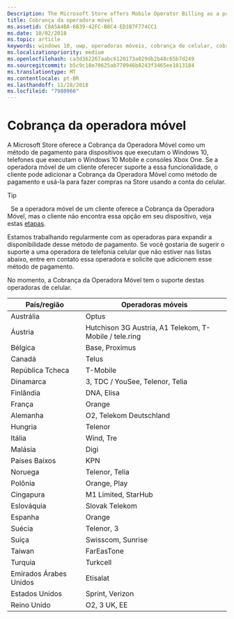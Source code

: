 ```yaml
---
Description: The Microsoft Store offers Mobile Operator Billing as a payment method for mobile operators who support this capability.
title: Cobrança da operadora móvel
ms.assetid: C8A5A4BA-6B39-42FC-B8C4-ED1B7F774CC1
ms.date: 10/02/2018
ms.topic: article
keywords: windows 10, uwp, operadoras móveis, cobrança de celular, cobrança da operadora móvel
ms.localizationpriority: medium
ms.openlocfilehash: ca3d362267aabc6120173a029db2b48c65b7d249
ms.sourcegitcommit: b5c9c18e70625ab770946b8243f3465ee1013184
ms.translationtype: MT
ms.contentlocale: pt-BR
ms.lasthandoff: 11/28/2018
ms.locfileid: "7980966"
---
```

# <a name="mobile-operator-billing"></a>Cobrança da operadora móvel


A Microsoft Store oferece a Cobrança da Operadora Móvel como um método de pagamento para dispositivos que executam o Windows 10, telefones que executam o Windows 10 Mobile e consoles Xbox One. Se a operadora móvel de um cliente oferecer suporte a essa funcionalidade, o cliente pode adicionar a Cobrança da Operadora Móvel como método de pagamento e usá-la para fazer compras na Store usando a conta do celular.

> [!TIP]
>  Se a operadora móvel de um cliente oferece a Cobrança da Operadora Móvel, mas o cliente não encontra essa opção em seu dispositivo, veja estas [etapas](http://go.microsoft.com/fwlink/p/?LinkId=523993).

Estamos trabalhando regularmente com as operadoras para expandir a disponibilidade desse método de pagamento. Se você gostaria de sugerir o suporte a uma operadora de telefonia celular que não estiver nas listas abaixo, entre em contato essa operadora e solicite que adicionem esse método de pagamento.

No momento, a Cobrança da Operadora Móvel tem o suporte destas operadoras de celular.

| País/região  | Operadoras móveis                 |
|-----------------|----------------------------------|
| Austrália       | Optus                            |
| Áustria         | Hutchison 3G Austria, A1 Telekom, T-Mobile / tele.ring  |
| Bélgica         | Base, Proximus                   |
| Canadá          | Telus                            |
| República Tcheca  | T-Mobile                         |
| Dinamarca         | 3, TDC / YouSee, Telenor, Telia  |
| Finlândia         | DNA, Elisa                       |
| França          | Orange                           |
| Alemanha         | O2, Telekom Deutschland          |
| Hungria         | Telenor                          |
| Itália           | Wind, Tre                        |
| Malásia        | Digi                             |
| Países Baixos     | KPN                              |
| Noruega          | Telenor, Telia                   |
| Polônia          | Orange, Play                     |
| Cingapura       | M1 Limited, StarHub              |
| Eslováquia        | Slovak Telekom                   |
| Espanha           | Orange                           |
| Suécia          | Telenor, 3                       |
| Suíça     | Swisscom, Sunrise                |
| Taiwan          | FarEasTone                       |
| Turquia          | Turkcell                         |
| Emirados Árabes Unidos | Etisalat                    |
| Estados Unidos   | Sprint, Verizon                  |
| Reino Unido  | O2, 3 UK, EE                     |

 



 


 

 




